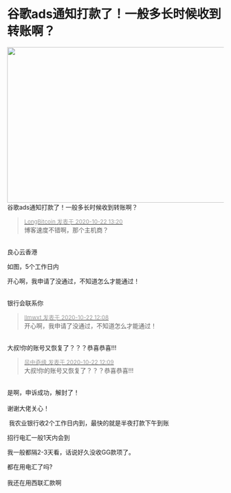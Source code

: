 # 谷歌ads通知打款了！一般多长时候收到转账啊？


<img id="aimg_Xwzr5" onclick="zoom(this, this.src, 0, 0, 0)" class="zoom" width="600" height="362" src="https://i.loli.net/2020/10/22/Na5eqCJjYHK4tTz.png" onmouseover="img_onmouseoverfunc(this)" onclick="zoom(this)" style="cursor:pointer" border="0" alt="" /><br />
谷歌ads通知打款了！一般多长时候收到转账啊？<img id="aimg_ZMDdf" onclick="zoom(this, this.src, 0, 0, 0)" class="zoom" src="https://cdn.jsdelivr.net/gh/hishis/forum-master/public/images/patch.gif" onmouseover="img_onmouseoverfunc(this)" onload="thumbImg(this)" border="0" alt="" />

<div class="quote"><blockquote><font size="2"><a href="https://www.hostloc.com/forum.php?mod=redirect&amp;goto=findpost&amp;pid=9335572&amp;ptid=757104" target="_blank"><font color="#999999">LongBitcoin 发表于 2020-10-22 13:20</font></a></font><br />
博客速度不错啊，那个主机商？</blockquote></div><br />
良心云香港<img id="aimg_ax8iL" onclick="zoom(this, this.src, 0, 0, 0)" class="zoom" src="https://cdn.jsdelivr.net/gh/hishis/forum-master/public/images/patch.gif" onmouseover="img_onmouseoverfunc(this)" onload="thumbImg(this)" border="0" alt="" />

如图，5个工作日内

开心啊，我申请了没通过，不知道怎么才能通过！<br />
<br />
<img src="static/image/smiley/default/sad.gif" smilieid="2" border="0" alt="" /><img src="static/image/smiley/default/sad.gif" smilieid="2" border="0" alt="" /><img src="static/image/smiley/default/sad.gif" smilieid="2" border="0" alt="" />

银行会联系你

<div class="quote"><blockquote><font size="2"><a href="https://www.hostloc.com/forum.php?mod=redirect&amp;goto=findpost&amp;pid=9335348&amp;ptid=757104" target="_blank"><font color="#999999">llmwxt 发表于 2020-10-22 12:08</font></a></font><br />
开心啊，我申请了没通过，不知道怎么才能通过！</blockquote></div><br />
大叔!你的账号又恢复了？？？恭喜恭喜!!!<img id="aimg_qvfNv" onclick="zoom(this, this.src, 0, 0, 0)" class="zoom" src="https://cdn.jsdelivr.net/gh/hishis/forum-master/public/images/patch.gif" onmouseover="img_onmouseoverfunc(this)" onload="thumbImg(this)" border="0" alt="" />

<div class="quote"><blockquote><font size="2"><a href="https://www.hostloc.com/forum.php?mod=redirect&amp;goto=findpost&amp;pid=9335355&amp;ptid=757104" target="_blank"><font color="#999999">风中奇缘 发表于 2020-10-22 12:09</font></a></font><br />
大叔!你的账号又恢复了？？？恭喜恭喜!!!</blockquote></div><br />
是啊，申诉成功，解封了！<br />
<br />
谢谢大佬关心！

<img src="static/image/smiley/default/lol.gif" smilieid="12" border="0" alt="" /> 我农业银行收2个工作日内到，最快的就是半夜打款下午到账

招行电汇一般1天内会到

我一般都隔2-3天看，话说好久没收GG款项了。

都在用电汇了吗?<br />
<br />
我还在用西联汇款啊
